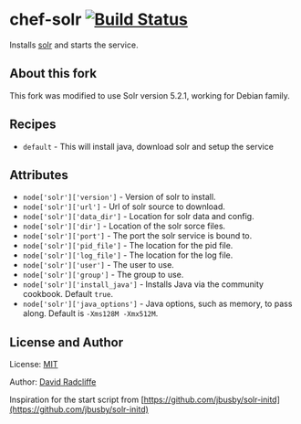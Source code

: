# chef-solr [![Build Status](https://travis-ci.org/dwradcliffe/chef-solr.png?branch=master)](https://travis-ci.org/dwradcliffe/chef-solr)

Installs [solr](http://lucene.apache.org/solr/) and starts the service.

## About this fork

This fork was modified to use Solr version 5.2.1, working for Debian family.

## Recipes

- `default` - This will install java, download solr and setup the service

## Attributes

- `node['solr']['version']` - Version of solr to install.
- `node['solr']['url']` - Url of solr source to download.
- `node['solr']['data_dir']` - Location for solr data and config.
- `node['solr']['dir']` - Location of the solr sorce files.
- `node['solr']['port']` - The port the solr service is bound to.
- `node['solr']['pid_file']` - The location for the pid file.
- `node['solr']['log_file']` - The location for the log file.
- `node['solr']['user']` - The user to use.
- `node['solr']['group']` - The group to use.
- `node['solr']['install_java']` - Installs Java via the community cookbook.
  Default `true`.
- `node['solr']['java_options']` - Java options, such as memory, to pass along. Default is `-Xms128M -Xmx512M`.


## License and Author

License: [MIT](https://github.com/dwradcliffe/chef-solr/blob/master/LICENSE)

Author: [David Radcliffe](https://github.com/dwradcliffe)

Inspiration for the start script from [https://github.com/jbusby/solr-initd](https://github.com/jbusby/solr-initd)
